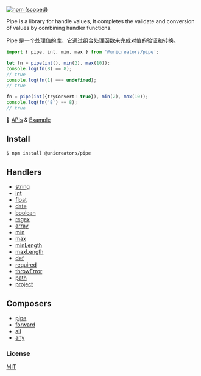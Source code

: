 
[![npm (scoped)](https://img.shields.io/npm/v/@unicreators/pipe)](https://www.npmjs.com/package/@unicreators/pipe)


Pipe is a library for handle values, It completes the validate and conversion of values by combining handler functions.


Pipe 是一个处理值的库，它通过组合处理函数来完成对值的验证和转换。


```ts
import { pipe, int, min, max } from '@unicreators/pipe';

let fn = pipe(int(), min(2), max(10));
console.log(fn(8) == 8);
// true
console.log(fn(1) === undefined);
// true

fn = pipe(int({tryConvert: true}), min(2), max(10));
console.log(fn('8') == 8);
// true
```

:watermelon: [APIs](./docs) & [Example](./tests/index.test.ts)  


## Install

```sh
$ npm install @unicreators/pipe
```

## Handlers

- [string](./docs/modules.md#string)
- [int](./docs/modules.md#int)
- [float](./docs/modules.md#float)
- [date](./docs/modules.md#date)
- [boolean](./docs/modules.md#boolean)
- [regex](./docs/modules.md#regex)
- [array](./docs/modules.md#array)
- [min](./docs/modules.md#min)
- [max](./docs/modules.md#max)
- [minLength](./docs/modules.md#minlength)
- [maxLength](./docs/modules.md#maxlength)
- [def](./docs/modules.md#def)
- [required](./docs/modules.md#required)
- [throwError](./docs/modules.md#throwerror)
- [path](./docs/modules.md#path)
- [project](./docs/modules.md#project)
  

## Composers

- [pipe](./docs/modules.md#pipe)
- [forward](./docs/modules.md#forward)
- [all](./docs/modules.md#all)
- [any](./docs/modules.md#any)




### License

[MIT](LICENSE)